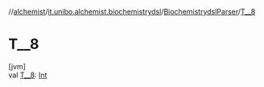 //[alchemist](../../../index.md)/[it.unibo.alchemist.biochemistrydsl](../index.md)/[BiochemistrydslParser](index.md)/[T__8](-t__8.md)

# T__8

[jvm]\
val [T__8](-t__8.md): [Int](https://kotlinlang.org/api/latest/jvm/stdlib/kotlin/-int/index.html)
